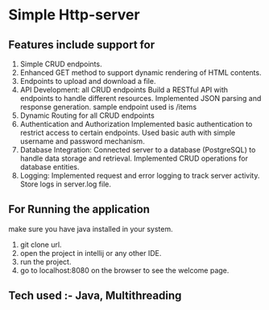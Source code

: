 # Simple Http-server

## Features include support for
1) Simple CRUD endpoints.
2) Enhanced GET method to support dynamic rendering of HTML contents.
3) Endpoints to upload and download a file.
4) API Development: all CRUD endpoints
   Build a RESTful API with endpoints to handle different resources.
   Implemented JSON parsing and response generation.
   sample endpoint used is /items
5)  Dynamic Routing for all CRUD endpoints
6) Authentication and Authorization
   Implemented basic authentication to restrict access to certain endpoints. Used basic auth with simple username and password mechanism.
7) Database Integration:
   Connected server to a database (PostgreSQL) to handle data storage and retrieval.
   Implemented CRUD operations for database entities.
8) Logging:
   Implemented request and error logging to track server activity. Store logs in server.log file.


## For Running the application
make sure you have java installed in your system.
1) git clone url.
2) open the project in intellij or any other IDE.
3) run the project.
4) go to localhost:8080 on the browser to see the welcome page.

## Tech used :- Java, Multithreading
